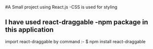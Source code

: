 #A Small project using React.js
-CSS is used for styling 
## I have used react-draggable -npm package in this application 
import react-draggable by command :-
$ npm install react-draggable
